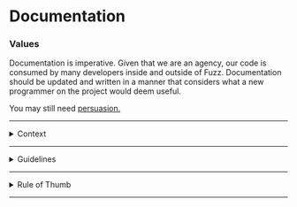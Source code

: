 
# Documentation 

### Values

Documentation is imperative. Given that we are an agency, our code is consumed by many developers inside and outside of Fuzz. Documentation should be updated and written in a manner that considers what a new programmer on the project would deem useful. 

You may still need [persuasion.](http://ericasadun.com/2016/11/03/swift-holy-war-comments-are-not-an-anti-pattern/)

--- 

<details><summary>Context</summary><p>

There are two types of documentation, which we describe as 'What' and 'Why'. 

> What - explains what a piece of code does
>
> Why - explains why a piece of code exists

</p></details>

---

<details><summary>Guidelines</summary><p>
 
- *What*
    - *Complexity* - steps for convoluted operations should be explained.
    
- *Why*
    - *Bugs* - bugs fixes are generally counterintuitive when read without context. Commented bug fixes are organizational knowledge. 
    - *Workarounds* - counterintuitive workarounds to difficult problems must be documented. 
    
- *What* and *Why*
    - *Types and Functions* - some types and functions are very intuitive, and good naming helps. Even so, functionality and reason to exist should be documented.  
    
</p></details>
    
 ---
 
 <details><summary>Rule of Thumb</summary><p>

> Your code should be documented. You shouldn't trust future you's ability to understand what current you is thinking.

</p></details>

---
